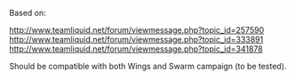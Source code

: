 Based on:

http://www.teamliquid.net/forum/viewmessage.php?topic_id=257590
http://www.teamliquid.net/forum/viewmessage.php?topic_id=333891
http://www.teamliquid.net/forum/viewmessage.php?topic_id=341878

Should be compatible with both Wings and Swarm campaign (to be tested). 